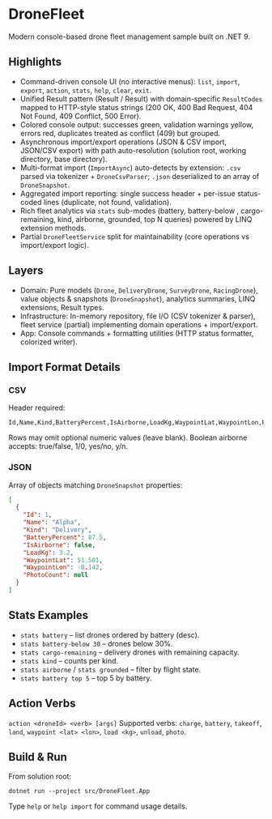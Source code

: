 # DroneFleet

Modern console-based drone fleet management sample built on .NET 9.

## Highlights
- Command-driven console UI (no interactive menus): `list`, `import`, `export`, `action`, `stats`, `help`, `clear`, `exit`.
- Unified Result pattern (Result / Result<T>) with domain-specific `ResultCodes` mapped to HTTP-style status strings (200 OK, 400 Bad Request, 404 Not Found, 409 Conflict, 500 Error).
- Colored console output: successes green, validation warnings yellow, errors red, duplicates treated as conflict (409) but grouped.
- Asynchronous import/export operations (JSON & CSV import, JSON/CSV export) with path auto-resolution (solution root, working directory, base directory).
- Multi-format import (`ImportAsync`) auto-detects by extension: `.csv` parsed via tokenizer + `DroneCsvParser`; `.json` deserialized to an array of `DroneSnapshot`.
- Aggregated import reporting: single success header + per-issue status-coded lines (duplicate, not found, validation).
- Rich fleet analytics via `stats` sub-modes (battery, battery-below <threshold>, cargo-remaining, kind, airborne, grounded, top N queries) powered by LINQ extension methods.
- Partial `DroneFleetService` split for maintainability (core operations vs import/export logic).

## Layers
- Domain: Pure models (`Drone`, `DeliveryDrone`, `SurveyDrone`, `RacingDrone`), value objects & snapshots (`DroneSnapshot`), analytics summaries, LINQ extensions, Result types.
- Infrastructure: In-memory repository, file I/O (CSV tokenizer & parser), fleet service (partial) implementing domain operations + import/export.
- App: Console commands + formatting utilities (HTTP status formatter, colorized writer).

## Import Format Details
### CSV
Header required:
```
Id,Name,Kind,BatteryPercent,IsAirborne,LoadKg,WaypointLat,WaypointLon,PhotoCount
```
Rows may omit optional numeric values (leave blank). Boolean airborne accepts: true/false, 1/0, yes/no, y/n.

### JSON
Array of objects matching `DroneSnapshot` properties:
```json
[
  {
    "Id": 1,
    "Name": "Alpha",
    "Kind": "Delivery",
    "BatteryPercent": 87.5,
    "IsAirborne": false,
    "LoadKg": 3.2,
    "WaypointLat": 51.501,
    "WaypointLon": -0.142,
    "PhotoCount": null
  }
]
```

## Stats Examples
- `stats battery` – list drones ordered by battery (desc).
- `stats battery-below 30` – drones below 30%.
- `stats cargo-remaining` – delivery drones with remaining capacity.
- `stats kind` – counts per kind.
- `stats airborne` / `stats grounded` – filter by flight state.
- `stats battery top 5` – top 5 by battery.

## Action Verbs
`action <droneId> <verb> [args]`
Supported verbs: `charge`, `battery`, `takeoff`, `land`, `waypoint <lat> <lon>`, `load <kg>`, `unload`, `photo`.

## Build & Run
From solution root:
```
dotnet run --project src/DroneFleet.App
```
Type `help` or `help import` for command usage details.

